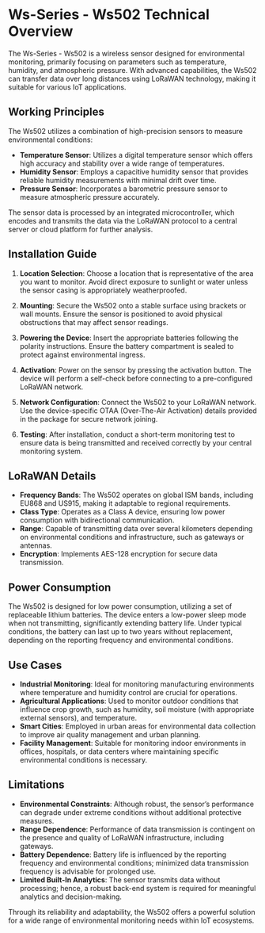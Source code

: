 # Ws-Series - Ws502 Technical Overview

The Ws-Series - Ws502 is a wireless sensor designed for environmental monitoring, primarily focusing on parameters such as temperature, humidity, and atmospheric pressure. With advanced capabilities, the Ws502 can transfer data over long distances using LoRaWAN technology, making it suitable for various IoT applications.

## Working Principles

The Ws502 utilizes a combination of high-precision sensors to measure environmental conditions:
- **Temperature Sensor**: Utilizes a digital temperature sensor which offers high accuracy and stability over a wide range of temperatures.
- **Humidity Sensor**: Employs a capacitive humidity sensor that provides reliable humidity measurements with minimal drift over time.
- **Pressure Sensor**: Incorporates a barometric pressure sensor to measure atmospheric pressure accurately.

The sensor data is processed by an integrated microcontroller, which encodes and transmits the data via the LoRaWAN protocol to a central server or cloud platform for further analysis.

## Installation Guide

1. **Location Selection**: Choose a location that is representative of the area you want to monitor. Avoid direct exposure to sunlight or water unless the sensor casing is appropriately weatherproofed.

2. **Mounting**: Secure the Ws502 onto a stable surface using brackets or wall mounts. Ensure the sensor is positioned to avoid physical obstructions that may affect sensor readings.

3. **Powering the Device**: Insert the appropriate batteries following the polarity instructions. Ensure the battery compartment is sealed to protect against environmental ingress.

4. **Activation**: Power on the sensor by pressing the activation button. The device will perform a self-check before connecting to a pre-configured LoRaWAN network.

5. **Network Configuration**: Connect the Ws502 to your LoRaWAN network. Use the device-specific OTAA (Over-The-Air Activation) details provided in the package for secure network joining.

6. **Testing**: After installation, conduct a short-term monitoring test to ensure data is being transmitted and received correctly by your central monitoring system.

## LoRaWAN Details

- **Frequency Bands**: The Ws502 operates on global ISM bands, including EU868 and US915, making it adaptable to regional requirements.
- **Class Type**: Operates as a Class A device, ensuring low power consumption with bidirectional communication.
- **Range**: Capable of transmitting data over several kilometers depending on environmental conditions and infrastructure, such as gateways or antennas.
- **Encryption**: Implements AES-128 encryption for secure data transmission.

## Power Consumption

The Ws502 is designed for low power consumption, utilizing a set of replaceable lithium batteries. The device enters a low-power sleep mode when not transmitting, significantly extending battery life. Under typical conditions, the battery can last up to two years without replacement, depending on the reporting frequency and environmental conditions.

## Use Cases

- **Industrial Monitoring**: Ideal for monitoring manufacturing environments where temperature and humidity control are crucial for operations.
- **Agricultural Applications**: Used to monitor outdoor conditions that influence crop growth, such as humidity, soil moisture (with appropriate external sensors), and temperature.
- **Smart Cities**: Employed in urban areas for environmental data collection to improve air quality management and urban planning.
- **Facility Management**: Suitable for monitoring indoor environments in offices, hospitals, or data centers where maintaining specific environmental conditions is necessary.

## Limitations

- **Environmental Constraints**: Although robust, the sensor’s performance can degrade under extreme conditions without additional protective measures.
- **Range Dependence**: Performance of data transmission is contingent on the presence and quality of LoRaWAN infrastructure, including gateways.
- **Battery Dependence**: Battery life is influenced by the reporting frequency and environmental conditions; minimized data transmission frequency is advisable for prolonged use.
- **Limited Built-In Analytics**: The sensor transmits data without processing; hence, a robust back-end system is required for meaningful analytics and decision-making.

Through its reliability and adaptability, the Ws502 offers a powerful solution for a wide range of environmental monitoring needs within IoT ecosystems.